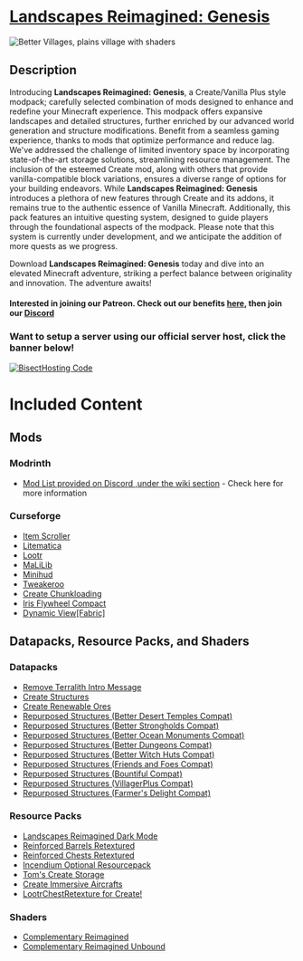 # [Landscapes Reimagined: Genesis](https://modrinth.com/modpack/landscapes-reimagined)
![Better Villages, plains village with shaders](https://cdn.modrinth.com/data/MdznSbKA/images/b1ae18183a43f8fe4e0f05b4bc9494ece12bab7c.png)
## Description
Introducing **Landscapes Reimagined: Genesis**, a Create/Vanilla Plus style modpack; carefully selected combination of mods designed to enhance and redefine your Minecraft experience. This modpack offers expansive landscapes and detailed structures, further enriched by our advanced world generation and structure modifications. Benefit from a seamless gaming experience, thanks to mods that optimize performance and reduce lag. We've addressed the challenge of limited inventory space by incorporating state-of-the-art storage solutions, streamlining resource management. The inclusion of the esteemed Create mod, along with others that provide vanilla-compatible block variations, ensures a diverse range of options for your building endeavors. While **Landscapes Reimagined: Genesis** introduces a plethora of new features through Create and its addons, it remains true to the authentic essence of Vanilla Minecraft. Additionally, this pack features an intuitive questing system, designed to guide players through the foundational aspects of the modpack. Please note that this system is currently under development, and we anticipate the addition of more quests as we progress.

Download **Landscapes Reimagined: Genesis** today and dive into an elevated Minecraft adventure, striking a perfect balance between originality and innovation. The adventure awaits!
#### **Interested in joining our Patreon. Check out our benefits [here](https://discord.com/servers/landscapes-reimagined-1097668922737696919), then join our [Discord](https://discord.gg/quenZthXgy)**

### Want to setup a server using our official server host, click the banner below!
[![BisectHosting Code](https://raw.githubusercontent.com/M0nkeyPr0grammer/Landscapes-Reimagined/main/BH_Landscape_Reimagined.png)](https://bisecthosting.com/M0nkeyPr0grammer?r=modrinth)

# Included Content
## Mods
### Modrinth
- [Mod List provided on Discord ,under the wiki section](https://discord.gg/quenZthXgy) - Check here for more information
### Curseforge
- [Item Scroller](https://www.curseforge.com/minecraft/mc-mods/item-scroller)
- [Litematica](https://www.curseforge.com/minecraft/mc-mods/litematica)
- [Lootr](https://www.curseforge.com/minecraft/mc-mods/lootr-fabric)
- [MaLiLib](https://www.curseforge.com/minecraft/mc-mods/malilib)
- [Minihud](https://www.curseforge.com/minecraft/mc-mods/minihud)
- [Tweakeroo](https://www.curseforge.com/minecraft/mc-mods/tweakeroo)
- [Create Chunkloading](https://www.curseforge.com/minecraft/mc-mods/create-chunkloading)
- [Iris Flywheel Compact](https://www.curseforge.com/minecraft/mc-mods/iris-flywheel-compat)
- [Dynamic View[Fabric]](https://www.curseforge.com/minecraft/mc-mods/dynamic-view-fabric)
## Datapacks, Resource Packs, and Shaders
### Datapacks
- [Remove Terralith Intro Message](https://modrinth.com/datapack/remove-terralith-intro-message)
- [Create Structures](https://modrinth.com/datapack/create-structures)
- [Create Renewable Ores](https://modrinth.com/datapack/create-renewable-ores)
- [Repurposed Structures (Better Desert Temples Compat)](https://modrinth.com/datapack/repurposed-structures-better-desert-temples-compat)
- [Repurposed Structures (Better Strongholds Compat)](https://modrinth.com/datapack/repurposed-structures-better-strongholds-compat)
- [Repurposed Structures (Better Ocean Monuments Compat)](https://modrinth.com/datapack/repurposed-structures-better-ocean-monuments-compat)
- [Repurposed Structures (Better Dungeons Compat)](https://modrinth.com/datapack/repurposed-structures-better-dungeons-compat)
- [Repurposed Structures (Better Witch Huts Compat)](https://modrinth.com/datapack/repurposed-structures-better-witch-huts-compat)
- [Repurposed Structures (Friends and Foes Compat)](https://modrinth.com/datapack/repurposed-structures-friends-and-foes-compat)
- [Repurposed Structures (Bountiful Compat)](https://modrinth.com/datapack/repurposed-structures-bountiful-compat)
- [Repurposed Structures (VillagerPlus Compat)](https://modrinth.com/datapack/repurposed-structures-villagerplus-compat)
- [Repurposed Structures (Farmer's Delight Compat)](https://modrinth.com/datapack/repurposed-structures-farmers-delight-compat)
### Resource Packs
- [Landscapes Reimagined Dark Mode](https://modrinth.com/resourcepack/landscapes-reimagined-dark-mode) 
- [Reinforced Barrels Retextured](https://modrinth.com/resourcepack/reinforced-barrels-retextured) 
- [Reinforced Chests Retextured](https://modrinth.com/resourcepack/reinforced-chests-retextured) 
- [Incendium Optional Resourcepack](https://modrinth.com/resourcepack/incendium-optional-resourcepack)
- [Tom's Create Storage](https://www.curseforge.com/minecraft/texture-packs/create-simple-storage) 
- [Create Immersive Aircrafts](https://www.curseforge.com/minecraft/texture-packs/create-immersive-aircrafts-resource-pack) 
- [LootrChestRetexture for Create!](https://www.curseforge.com/minecraft/texture-packs/lootrchestretexture-for-create) 
### Shaders
- [Complementary Reimagined](https://modrinth.com/shader/complementary-reimagined)
- [Complementary Reimagined Unbound](https://modrinth.com/shader/complementary-unbound)
